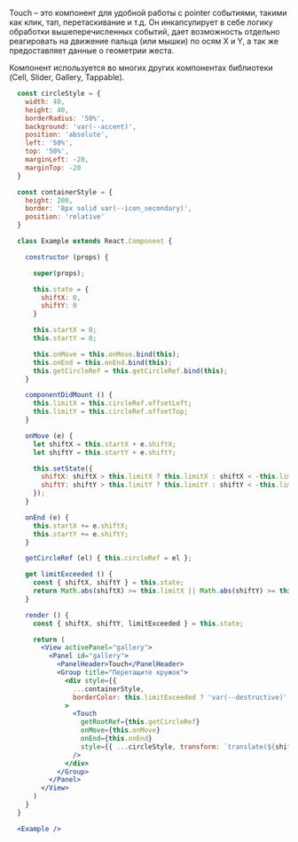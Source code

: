 Touch – это компонент для удобной работы с pointer событиями, такими как клик, тап, перетаскивание и т.д.
Он инкапсулирует в себе логику обработки вышеперечисленных событий, дает возможность отдельно реагировать на движение
пальца (или мышки) по осям X и Y, а так же предоставляет данные о геометрии жеста.

Компонент используется во многих других компонентах библиотеки (Cell, Slider, Gallery, Tappable).

```jsx
  const circleStyle = {
    width: 40,
    height: 40,
    borderRadius: '50%',
    background: 'var(--accent)',
    position: 'absolute',
    left: '50%',
    top: '50%',
    marginLeft: -20,
    marginTop: -20
  }

  const containerStyle = {
    height: 200,
    border: '8px solid var(--icon_secondary)',
    position: 'relative'
  }

  class Example extends React.Component {

    constructor (props) {

      super(props);

      this.state = {
        shiftX: 0,
        shiftY: 0
      }

      this.startX = 0;
      this.startY = 0;

      this.onMove = this.onMove.bind(this);
      this.onEnd = this.onEnd.bind(this);
      this.getCircleRef = this.getCircleRef.bind(this);
    }

    componentDidMount () {
      this.limitX = this.circleRef.offsetLeft;
      this.limitY = this.circleRef.offsetTop;
    }

    onMove (e) {
      let shiftX = this.startX + e.shiftX;
      let shiftY = this.startY + e.shiftY;

      this.setState({
        shiftX: shiftX > this.limitX ? this.limitX : shiftX < -this.limitX ? -this.limitX : shiftX,
        shiftY: shiftY > this.limitY ? this.limitY : shiftY < -this.limitY ? -this.limitY : shiftY,
      });
    }

    onEnd (e) {
      this.startX += e.shiftX;
      this.startY += e.shiftY;
    }

    getCircleRef (el) { this.circleRef = el };

    get limitExceeded () {
      const { shiftX, shiftY } = this.state;
      return Math.abs(shiftX) >= this.limitX || Math.abs(shiftY) >= this.limitY
    }

    render () {
      const { shiftX, shiftY, limitExceeded } = this.state;

      return (
        <View activePanel="gallery">
          <Panel id="gallery">
            <PanelHeader>Touch</PanelHeader>
            <Group title="Перетащите кружок">
              <div style={{
                ...containerStyle,
                borderColor: this.limitExceeded ? 'var(--destructive)' : 'var(--icon_secondary)' }}
              >
                <Touch
                  getRootRef={this.getCircleRef}
                  onMove={this.onMove}
                  onEnd={this.onEnd}
                  style={{ ...circleStyle, transform: `translate(${shiftX}px, ${shiftY}px)` }}
                />
              </div>
            </Group>
          </Panel>
        </View>
      )
    }
  }

  <Example />
```
